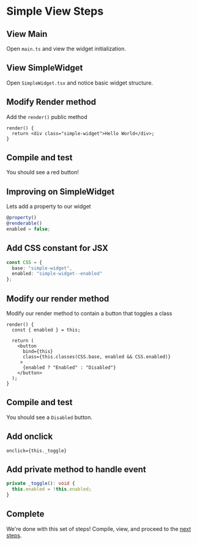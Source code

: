 # Simple View Steps

## View Main

Open `main.ts` and view the widget initialization.

## View SimpleWidget

Open `SimpleWidget.tsx` and notice basic widget structure.

## Modify Render method

Add the `render()` public method

```tsx
render() {
  return <div class="simple-widget">Hello World</div>;
}
```

## Compile and test

You should see a red button!

## Improving on SimpleWidget

Lets add a property to our widget

```ts
@property()
@renderable()
enabled = false;
```

## Add CSS constant for JSX

```ts
const CSS = {
  base: "simple-widget",
  enabled: "simple-widget--enabled"
};
```

## Modify our render method

Modify our render method to contain a button that toggles a class

```tsx
render() {
  const { enabled } = this;

  return (
    <button
      bind={this}
      class={this.classes(CSS.base, enabled && CSS.enabled)}
     >
      {enabled ? "Enabled" : "Disabled"}
    </button>
  );
}
```

## Compile and test

You should see a `Disabled` button.

## Add onclick

```tsx
onclick={this._toggle}
```

## Add private method to handle event

```ts
private _toggle(): void {
  this.enabled = !this.enabled;
}
```

## Complete

We're done with this set of steps! Compile, view, and proceed to the [next steps](../4-updated-view/STEPS.md).
